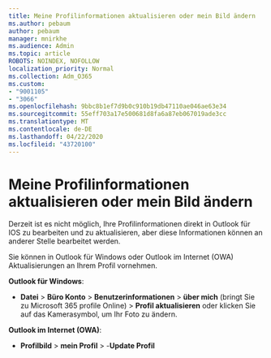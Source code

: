 ```yaml
---
title: Meine Profilinformationen aktualisieren oder mein Bild ändern
ms.author: pebaum
author: pebaum
manager: mnirkhe
ms.audience: Admin
ms.topic: article
ROBOTS: NOINDEX, NOFOLLOW
localization_priority: Normal
ms.collection: Adm_O365
ms.custom:
- "9001105"
- "3066"
ms.openlocfilehash: 9bbc8b1ef7d9b0c910b19db47110ae046ae63e34
ms.sourcegitcommit: 55eff703a17e500681d8fa6a87eb067019ade3cc
ms.translationtype: MT
ms.contentlocale: de-DE
ms.lasthandoff: 04/22/2020
ms.locfileid: "43720100"
---
```

# <a name="update-my-profile-information-or-change-my-picture"></a>Meine Profilinformationen aktualisieren oder mein Bild ändern

Derzeit ist es nicht möglich, Ihre Profilinformationen direkt in Outlook für IOS zu bearbeiten und zu aktualisieren, aber diese Informationen können an anderer Stelle bearbeitet werden. 

Sie können in Outlook für Windows oder Outlook im Internet (OWA) Aktualisierungen an Ihrem Profil vornehmen. 

**Outlook für Windows**: 

- **Datei** > **Büro Konto** > **Benutzerinformationen** > **über mich** (bringt Sie zu Microsoft 365 profile Online) > **Profil aktualisieren** oder klicken Sie auf das Kamerasymbol, um Ihr Foto zu ändern.  
  
**Outlook im Internet (OWA)**: 

- **Profilbild** > **mein Profil** > -**Update Profil**
